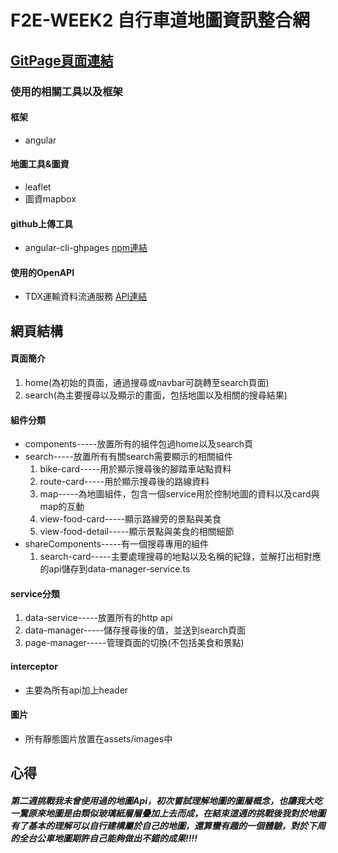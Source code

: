 # F2E-WEEK2 自行車道地圖資訊整合網
## [GitPage頁面連結](https://th1230.github.io/F2E-WEEK2/)

### 使用的相關工具以及框架

#### 框架
* angular 

#### 地圖工具&圖資
* leaflet 
* 圖資mapbox

#### github上傳工具
* angular-cli-ghpages [npm連結](https://www.npmjs.com/package/angular-cli-ghpages)

#### 使用的OpenAPI 
* TDX運輸資料流通服務 [API連結](https://tdx.transportdata.tw/api-service/swagger)

## 網頁結構

#### 頁面簡介

1. home(為初始的頁面，通過搜尋或navbar可跳轉至search頁面)
2. search(為主要搜尋以及顯示的畫面，包括地圖以及相關的搜尋結果)

#### 組件分類

* components-----放置所有的組件包過home以及search頁
* search-----放置所有有關search需要顯示的相關組件
  1. bike-card-----用於顯示搜尋後的腳踏車站點資料
  2. route-card-----用於顯示搜尋後的路線資料
  3. map-----為地圖組件，包含一個service用於控制地圖的資料以及card與map的互動
  4. view-food-card-----顯示路線旁的景點與美食
  5. view-food-detail-----顯示景點與美食的相關細節
* shareComponents-----有一個搜尋專用的組件
  1. search-card-----主要處理搜尋的地點以及名稱的紀錄，並解打出相對應的api儲存到data-manager-service.ts

#### service分類

1. data-service-----放置所有的http api
2. data-manager-----儲存搜尋後的值，並送到search頁面
3. page-manager-----管理頁面的切換(不包括美食和景點)

#### interceptor

* 主要為所有api加上header

#### 圖片

* 所有靜態圖片放置在assets/images中

## 心得

##### 第二週挑戰我未曾使用過的地圖Api，初次嘗試理解地圖的圖層概念，也讓我大吃一驚原來地圖是由類似玻璃紙層層疊加上去而成，在結束這週的挑戰後我對於地圖有了基本的理解可以自行建構屬於自己的地圖，還算蠻有趣的一個體驗，對於下周的全台公車地圖期許自己能夠做出不錯的成果!!!!